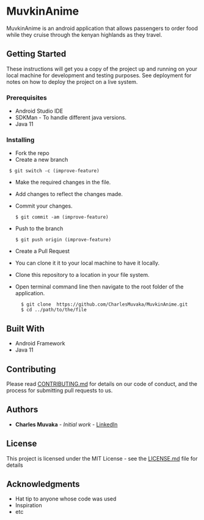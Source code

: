 # MuvkinAnime

MuvkinAnime is an android application that allows passengers to order food while they cruise through the kenyan highlands as they travel.

## Getting Started

These instructions will get you a copy of the project up and running on your local machine for development and testing purposes. See deployment for notes on how to deploy the project on a live system.

### Prerequisites

* Android Studio IDE
* SDKMan - To handle different java versions.
* Java 11



### Installing

* Fork the repo
* Create a new branch
 ```
  $ git switch -c (improve-feature)
  ```
* Make the required changes in the file.
* Add changes to reflect the changes made.
* Commit your changes.
  ```
  $ git commit -am (improve-feature)
  ```
* Push to the branch
  ```
  $ git push origin (improve-feature)
   ```
* Create a Pull Request


* You can clone it it to your local machine to have it locally.

* Clone this repository to a location in your file system.
* Open terminal command line then navigate to the root folder of the application.
  ```
    $ git clone  https://github.com/CharlesMuvaka/MuvkinAnime.git
    $ cd ../path/to/the/file
  
   ```


## Built With

* Android Framework
* Java 11

## Contributing

Please read [CONTRIBUTING.md](https://github.com/CharlesMuvaka/MuvkinAnime/issues) for details on our code of conduct, and the process for submitting pull requests to us.


## Authors

* **Charles Muvaka** - *Initial work* - [LinkedIn](https://ke.linkedin.com/in/charles-muvaka-bb958910a)



## License

This project is licensed under the MIT License - see the [LICENSE.md](LICENSE.md) file for details

## Acknowledgments

* Hat tip to anyone whose code was used
* Inspiration
* etc
